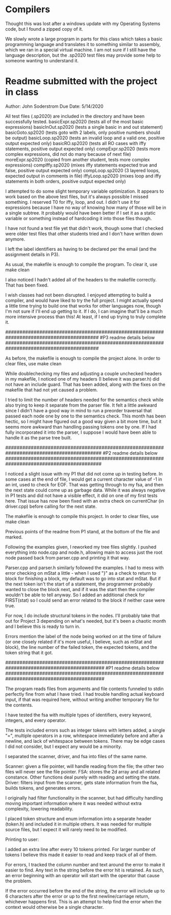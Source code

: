 # Compilers
Thought this was lost after a windows update with my Operating Systems code, but I found a zipped copy of it.

We slowly wrote a large program in parts for this class which takes a basic programming language and translates it to something similar to assembly, which we ran in a special virtual machine. I am not sure if I still have the language description, but the .sp2020 test files may provide some help to someone wanting to understand it.

# Readme submitted with the project in class
Author: John Soderstrom
Due Date: 5/14/2020

All test files (.sp2020) are included in the directory and have been
successfully tested.
  basicExpr.sp2020 (tests all of the most basic expressions)
  basicInOut.sp2020 (tests a single basic in and out statement)
  basicGoto.sp2020 (tests goto with 2 labels, 
		    only positive numbers should be output)
  basicLoop.sp2020 (tests an invalid loop and a valid one, 
 		    positive output expected only)
  basicRO.sp2020 (tests all RO cases with iffy statements, 
		  positive output expected only)
  compExpr.sp2020 (tests more complex expressions, 
 		   did not do many because of next file)
  moreExpr.sp2020 (copied from another student, 
		   tests more complex expressions)
  compIffy.sp2020 (mixes iffy statements expected true and false, 
		   positive output expected only)
  compLoop.sp2020 (3 layered loops, expected output in comments in file)
  iffyLoop.sp2020 (mixes loop and iffy statements in both orders,
		   positive output expected only)

I attempted to do some slight temporary variable optimization.
It appears to work based on the above test files, but it's always
possible I missed something. I reserved T0 for iffy, loop, and
out. I didn't use it for expressions because I have no way of 
knowing how many of those will be in a single subtree. It probably
would have been better if I set it as a static variable or something
instead of hardcoding it into those files though.

I have not found a test file yet that didn't work, though some
that I checked were older test files that other students tried and I don't
have written down anymore.

I left the label identifiers as having to be declared per the email
(and the assignment details in P3).

As usual, the makefile is enough to compile the program. To clear it, use
make clean

I also noticed I hadn't added all of the headers to the makefile correctly.
That has been fixed.

I wish classes had not been disrupted. I enjoyed attempting to build
a compiler, and would have liked to try the full project. I might 
actually spend a little time trying to build one that works for other
languages now, though I'm not sure if I'll end up getting to it. 
If I do, I can imagine that'll be a much more intensive process than 
this! At least, if I end up trying to truly complete it.

#########################################################################################
#P3 readme details below
#########################################################################################

As before, the makefile is enough to compile the project alone.
In order to clear files, use
make clean

While doublechecking my files and adjusting a couple unchecked headers in my
makefile, I noticed one of my headers (I believe it was parser.h) did not have
an include guard. That has been added, along with the fixes on the makefile that
had not yet caused a problem.

I tried to limit the number of headers needed for the semantics check while also
trying to keep it separate from the parser file. It felt a little awkward since I
didn't have a good way in mind to run a preorder traversal that passed each node
one by one to the semantics check. This month has been hectic, so I might have
figured out a good way given a bit more time, but it seems more awkward than
handling passing tokens one by one. If I had fully incorporated it into the parser,
I suppose I would have been able to handle it as the parse tree built.

##########################################################################################
#P2 readme details below
##########################################################################################

I noticed a slight issue with my P1 that did not come up in testing before.
In some cases at the end of file, I would get a current character value
of -1 in an int, used to check for EOF. That was getting through to my
fsa, and then the next state could come up as garbage data. While it was
always negative in P1 tests and did not have a visible effect, it did on one
of my first tests here. That issue has now been fixed with an extra check
on currentChar (in driver.cpp) before calling for the next state.

The makefile is enough to compile this project.
In order to clear files, use
make clean

Previous points of the readme from P1 stand, at the
bottom of the file and marked.

Following the examples given, I reworked my tree files slightly. I pushed
everything into node.cpp and node.h, allowing main to access just the root
node passed back from parser.cpp and printing it that way.

Parser.cpp and parser.h similarly followed the examples. I had to mess with
error checking on mStat a little - when I used "}" as a check to return
to block for finishing a block, my default was to go into stat and mStat.
But if the next token isn't the start of a statement, the programmer probably
wanted to close the block next, and if it was the start then the compiler wouldn't
be able to tell anyway. So I added an additional check for FIRST(stat) so I could
send an error related to the block if neither case were true.

For now, I do include structural tokens in the nodes. I'll probably take that
out for Project 3 depending on what's needed, but it's been a chaotic month
and I believe this is ready to turn in.

Errors mention the label of the node being worked on at the time of failure
(or one closely related if it's more useful, I believe, such as mStat and block),
the line number of the failed token, the expected tokens, and the
token string that it got.

###########################################################################################
#P1 readme details below
###########################################################################################

The program reads files from arguments and file
contents funneled to stdin perfectly fine from what
I have tried. I had trouble handling actual keyboard 
input, if that was required here, without writing
another temporary file for the contents.

I have tested the fsa with multiple types of identifiers,
every keyword, integers, and every operator. 

The tests included errors such as integer tokens with 
letters added, a single "=", multiple operators in a row,
whitespace immediately before and after a newline, and
lack of whitespace between tokens. There may be edge
cases I did not consider, but I expect any would be
a minority.

I separated the scanner, driver, and fsa into files
of the same name. 

  Scanner: given a file pointer, will handle reading 
           from the file; the other two files will 
           never see the file pointer.
  FSA: stores the 2d array and all related constance. 
       Other functions deal purely with reading and 
       setting the state. 
  Driver: filters input from the scanner, gets state
          information from the fsa, builds tokens, and 
          generates errors. 

I originally had filter functionality in the scanner, 
but had difficulty handling moving important information
where it was needed without extra complexity, lowering
readability.

I placed token structure and enum information into a
separate header (token.h) and included it in multiple others.
It was needed for multiple source files, but I expect 
it will rarely need to be modified.

Printing to user:

I added an extra line after every 10 tokens printed.
For larger number of tokens I believe this made it
easier to read and keep track of all of them.

For errors, I tracked the column number and text
around the error to make it easier to find.
Any text in the string before the error hit is retained.
As such, an error beginning with an operator will
start with the operator that cause the problem.

If the error occurred before the end of the string,
the error will include up to 6 characters after the error
or up to the first newline/carriage return, whichever
happens first. This is an attempt to help find the
error when the context would otherwise be a single character.
